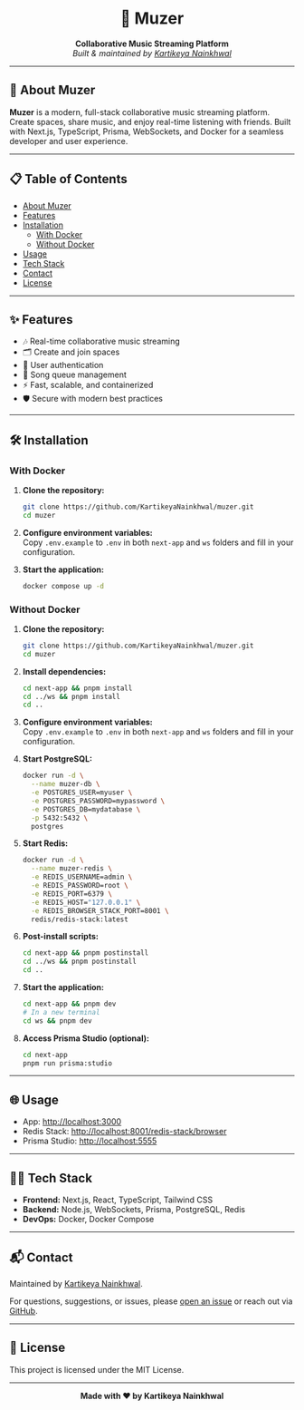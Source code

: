 <h1 align="center">🎵 Muzer</h1>
<p align="center">
  <b>Collaborative Music Streaming Platform</b><br>
  <i>Built & maintained by <a href="https://github.com/KartikeyaNainkhwal">Kartikeya Nainkhwal</a></i>
</p>

---

## 🚀 About Muzer

**Muzer** is a modern, full-stack collaborative music streaming platform. Create spaces, share music, and enjoy real-time listening with friends. Built with Next.js, TypeScript, Prisma, WebSockets, and Docker for a seamless developer and user experience.

---

## 📋 Table of Contents

- [About Muzer](#-about-muzer)
- [Features](#-features)
- [Installation](#-installation)
  - [With Docker](#with-docker)
  - [Without Docker](#without-docker)
- [Usage](#-usage)
- [Tech Stack](#-tech-stack)
- [Contact](#-contact)
- [License](#-license)

---

## ✨ Features

- 🎶 Real-time collaborative music streaming
- 🗂️ Create and join spaces
- 👥 User authentication
- 📜 Song queue management
- ⚡ Fast, scalable, and containerized
- 🛡️ Secure with modern best practices

---

## 🛠️ Installation

### With Docker

1. **Clone the repository:**
   ```bash
   git clone https://github.com/KartikeyaNainkhwal/muzer.git
   cd muzer
   ```

2. **Configure environment variables:**  
   Copy `.env.example` to `.env` in both `next-app` and `ws` folders and fill in your configuration.

3. **Start the application:**
   ```bash
   docker compose up -d
   ```

### Without Docker

1. **Clone the repository:**
   ```bash
   git clone https://github.com/KartikeyaNainkhwal/muzer.git
   cd muzer
   ```

2. **Install dependencies:**
   ```bash
   cd next-app && pnpm install
   cd ../ws && pnpm install
   cd ..
   ```

3. **Configure environment variables:**  
   Copy `.env.example` to `.env` in both `next-app` and `ws` folders and fill in your configuration.

4. **Start PostgreSQL:**
   ```bash
   docker run -d \
     --name muzer-db \
     -e POSTGRES_USER=myuser \
     -e POSTGRES_PASSWORD=mypassword \
     -e POSTGRES_DB=mydatabase \
     -p 5432:5432 \
     postgres
   ```

5. **Start Redis:**
   ```bash
   docker run -d \
     --name muzer-redis \
     -e REDIS_USERNAME=admin \
     -e REDIS_PASSWORD=root \
     -e REDIS_PORT=6379 \
     -e REDIS_HOST="127.0.0.1" \
     -e REDIS_BROWSER_STACK_PORT=8001 \
     redis/redis-stack:latest
   ```

6. **Post-install scripts:**
   ```bash
   cd next-app && pnpm postinstall
   cd ../ws && pnpm postinstall
   cd ..
   ```

7. **Start the application:**
   ```bash
   cd next-app && pnpm dev
   # In a new terminal
   cd ws && pnpm dev
   ```

8. **Access Prisma Studio (optional):**
   ```bash
   cd next-app
   pnpm run prisma:studio
   ```

---

## 🌐 Usage

- App: [http://localhost:3000](http://localhost:3000)
- Redis Stack: [http://localhost:8001/redis-stack/browser](http://localhost:8001/redis-stack/browser)
- Prisma Studio: [http://localhost:5555](http://localhost:5555)

---

## 🧑‍💻 Tech Stack

- **Frontend:** Next.js, React, TypeScript, Tailwind CSS
- **Backend:** Node.js, WebSockets, Prisma, PostgreSQL, Redis
- **DevOps:** Docker, Docker Compose

---

## 📬 Contact

Maintained by [Kartikeya Nainkhwal](https://github.com/KartikeyaNainkhwal).

For questions, suggestions, or issues, please [open an issue](https://github.com/KartikeyaNainkhwal/muzer/issues) or reach out via [GitHub](https://github.com/KartikeyaNainkhwal).

---

## 📝 License

This project is licensed under the MIT License.

---

<p align="center">
  <b>Made with ❤️ by Kartikeya Nainkhwal</b>
</p>